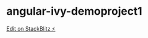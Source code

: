 # angular-ivy-demoproject1

[Edit on StackBlitz ⚡️](https://stackblitz.com/edit/angular-ivy-demoproject1)